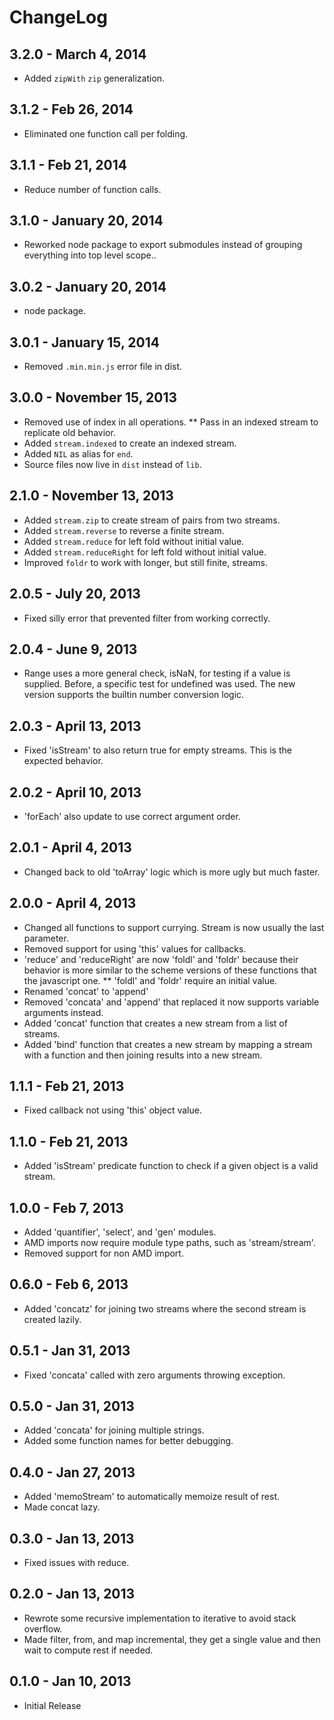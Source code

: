 # ChangeLog #

## 3.2.0 - March 4, 2014
* Added `zipWith` `zip` generalization.

## 3.1.2 - Feb 26, 2014
* Eliminated one function call per folding.

## 3.1.1 - Feb 21, 2014
* Reduce number of function calls.

## 3.1.0 - January 20, 2014
* Reworked node package to export submodules instead of grouping everything into
  top level scope..

## 3.0.2 - January 20, 2014
* node package.

## 3.0.1 - January 15, 2014
* Removed `.min.min.js` error file in dist.

## 3.0.0 - November 15, 2013
* Removed use of index in all operations.
** Pass in an indexed stream to replicate old behavior.
* Added `stream.indexed` to create an indexed stream.
* Added `NIL` as alias for `end`.
* Source files now live in `dist` instead of `lib`.

## 2.1.0 - November 13, 2013
* Added `stream.zip` to create stream of pairs from two streams.
* Added `stream.reverse` to reverse a finite stream.
* Added `stream.reduce` for left fold without initial value.
* Added `stream.reduceRight` for left fold without initial value.
* Improved `foldr` to work with longer, but still finite, streams.

## 2.0.5 - July 20, 2013
* Fixed silly error that prevented filter from working correctly.

## 2.0.4 - June 9, 2013
* Range uses a more general check, isNaN, for testing if a value is supplied.
  Before, a specific test for undefined was used. The new version supports
  the builtin number conversion logic.

## 2.0.3 - April 13, 2013
* Fixed 'isStream' to also return true for empty streams. This is the expected
  behavior.

## 2.0.2 - April 10, 2013
* 'forEach' also update to use correct argument order.

## 2.0.1 - April 4, 2013
* Changed back to old 'toArray' logic which is more ugly but much faster.

## 2.0.0 - April 4, 2013
* Changed all functions to support currying. Stream is now usually the last parameter.
* Removed support for using 'this' values for callbacks.
* 'reduce' and 'reduceRight' are now 'foldl' and 'foldr' because their behavior
  is more similar to the scheme versions of these functions that the javascript one.
** 'foldl' and 'foldr' require an initial value.
* Renamed 'concat' to 'append'
* Removed 'concata' and 'append' that replaced it now supports variable arguments instead.
* Added 'concat' function that creates a new stream from a list of streams.
* Added 'bind' function that creates a new stream by mapping a stream with a
  function and then joining results into a new stream.

## 1.1.1 - Feb 21, 2013
* Fixed callback not using 'this' object value.

## 1.1.0 - Feb 21, 2013
* Added 'isStream' predicate function to check if a given object is a valid stream.

## 1.0.0 - Feb 7, 2013
* Added 'quantifier', 'select', and 'gen' modules.
* AMD imports now require module type paths, such as 'stream/stream'.
* Removed support for non AMD import.

## 0.6.0 - Feb 6, 2013 ##
* Added 'concatz' for joining two streams where the second stream is created lazily.

## 0.5.1 - Jan 31, 2013 ##
* Fixed 'concata' called with zero arguments throwing exception.

## 0.5.0 - Jan 31, 2013 ##
* Added 'concata' for joining multiple strings.
* Added some function names for better debugging.

## 0.4.0 - Jan 27, 2013 ##
* Added 'memoStream' to automatically memoize result of rest.
* Made concat lazy.

## 0.3.0 - Jan 13, 2013 ##
* Fixed issues with reduce.

## 0.2.0 - Jan 13, 2013 ##
* Rewrote some recursive implementation to iterative to avoid stack overflow.
* Made filter, from, and map incremental, they get a single value and then wait
  to compute rest if needed.

## 0.1.0 - Jan 10, 2013 ##
* Initial Release
